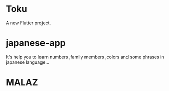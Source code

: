 # Toku

A new Flutter project.
# japanese-app

It's help you to learn numbers ,family members ,colors and some phrases in japanese language...

# MALAZ




